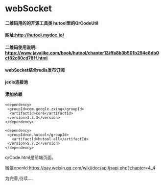 # webSocket

#### 二维码用的的开源工具类 hutool里的QrCodeUtil
#### 网址:http://hutool.mydoc.io/
#### 二维码使用说明: https://www.javajike.com/book/hutool/chapter13/ffa8b3b501b294c8db0cf82c80cd781f.html
#### webSocket结合redis发布订阅
#### jedis连接池
#### 添加依赖
    <dependency>
     <groupId>com.google.zxing</groupId>
      <artifactId>core</artifactId>
     <version>3.3.3</version>
    </dependency>

    <dependency>
     <groupId>cn.hutool</groupId>
       <artifactId>hutool-all</artifactId>
     <version>5.7.2</version>
    </dependency>

qrCode.html是前端页面。

微信openId:https://pay.weixin.qq.com/wiki/doc/api/jsapi.php?chapter=4_4  

为完善,待续....